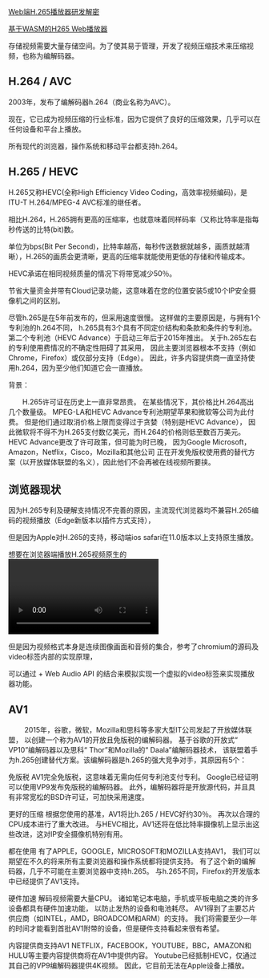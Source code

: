 

[Web端H.265播放器研发解密](https://blog.csdn.net/weixin_34379433/article/details/89535511)

[基于WASM的H265 Web播放器](https://blog.csdn.net/sonysuqin/article/details/86770715)


存储视频需要大量存储空间。为了使其易于管理，开发了视频压缩技术来压缩视频，也称为编解码器。


## H.264 / AVC


2003年，发布了编解码器h.264（商业名称为AVC）。

现在，它已成为视频压缩的行业标准，因为它提供了良好的压缩效果，几乎可以在任何设备和平台上播放。

所有现代的浏览器，操作系统和移动平台都支持h.264。


## H.265 / HEVC

H.265又称HEVC(全称High Efficiency Video Coding，高效率视频编码)，是ITU-T H.264/MPEG-4 AVC标准的继任者。

相比H.264，H.265拥有更高的压缩率，也就意味着同样码率（又称比特率是指每秒传送的比特(bit)数。

单位为bps(Bit Per Second)，比特率越高，每秒传送数据就越多，画质就越清晰），H.265的画质会更清晰，更高的压缩率就能使用更低的存储和传输成本。

HEVC承诺在相同视频质量的情况下将带宽减少50％。

节省大量资金并带有Cloud记录功能，这意味着在您的位置安装5或10个IP安全摄像机之间的区别。





尽管h.265是在5年前发布的，但采用速度很慢。
这样做的主要原因是，与拥有1个专利池的h.264不同，
h.265具有3个具有不同定价结构和条款和条件的专利池。
第二个专利池（HEVC Advance）于启动三年后于2015年推出。
关于h.265左右的专利使用费情况的不确定性阻碍了其采用，
因此主要浏览器根本不支持（例如Chrome，Firefox）或仅部分支持（Edge）。
因此，许多内容提供商一直坚持使用h.264，因为至少他们知道它会一直播放。


背景：

　　H.265许可证在历史上一直非常昂贵。
在某些情况下，其价格比H.264高出几个数量级。
MPEG-LA和HEVC Advance专利池期望苹果和微软等公司为此付费。
但是他们通过取消价格上限而变得过于贪婪（特别是HEVC Advance），
因此微软将不得不为H.265支付数亿美元，而H.264的价格则低至数百万美元。
HEVC Advance更改了许可政策，但可能为时已晚，
因为Google Microsoft，Amazon，Netflix，Cisco，Mozilla和其他公司
正在开发免版权使用费的替代方案（以开放媒体联盟的名义），因此他们不会再被在线视频所要挟。


## 浏览器现状

因为H.265专利及硬解支持情况不完善的原因，主流现代浏览器均不兼容H.265编码的视频播放（Edge新版本以插件方式支持），

但是因为Apple对H.265的支持，移动端ios safari在11.0版本以上支持原生播放。

想要在浏览器端播放H.265视频原生的<video />标签没有办法支持，

但是因为视频格式本身是连续图像画面和音频的集合，参考了chromium的源码及video标签内部的实现原理，

可以通过<canvas /> + Web Audio API 的结合来模拟实现一个虚拟的video标签来实现播放器功能。



## AV1
　　
2015年，谷歌，微软，Mozilla和思科等多家大型IT公司发起了开放媒体联盟，
以创建一个称为AV1的开放且免版税的编解码器。
基于谷歌的开放式“ VP10”编解码器以及思科“ Thor”和Mozilla的“ Daala”编解码器技术，
该联盟着手为h.265创建替代方案。该编解码器是h.265的强大竞争对手，其原因有5个：

免版税
AV1完全免版税，这意味着无需向任何专利池支付专利。
Google已经证明可以使用VP9发布免版税的编解码器。
此外，编解码器将是开放源代码，并且具有非常宽松的BSD许可证，可加快采用速度。

更好的压缩
根据您使用的基准，AV1将比h.265 / HEVC好约30％。
再次以合理的CPU成本进行了重大改进。
与HEVC相比，AV1还将在低比特率摄像机上显示出这些改进，这对IP安全摄像机特别有用。

都在使用
有了APPLE，GOOGLE，MICROSOFT和MOZILLA支持AV1，
我们可以期望在不久的将来所有主要浏览器和操作系统都将提供支持。
有了这个新的编解码器，几乎不可能在主要浏览器中支持h.265。
与h.265不同，Firefox的开发版本中已经提供了AV1支持。

硬件加速
解码视频需要大量CPU。
诸如笔记本电脑，手机或平板电脑之类的许多设备都具有硬件加速功能，
以防止发热的设备和电池耗尽。
AV1得到了主要芯片供应商（如INTEL，AMD，BROADCOM和ARM）的支持。
我们将需要至少一年的时间才能看到首批AV1附带的设备，但是硬件支持看起来很有希望。

内容提供商支持AV1
NETFLIX，FACEBOOK，YOUTUBE，BBC，AMAZON和HULU等主要内容提供商将在AV1中提供内容。
Youtube已经抵制HEVC，仅通过其自己的VP9编解码器提供4K视频。
因此，它目前无法在Apple设备上播放。 

